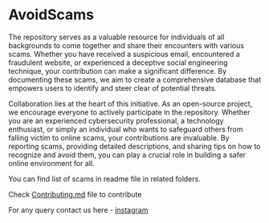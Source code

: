 # AvoidScams

The repository serves as a valuable resource for individuals of all backgrounds to come together and share their encounters with various scams. Whether you have received a suspicious email, encountered a fraudulent website, or experienced a deceptive social engineering technique, your contribution can make a significant difference. By documenting these scams, we aim to create a comprehensive database that empowers users to identify and steer clear of potential threats.


Collaboration lies at the heart of this initiative. As an open-source project, we encourage everyone to actively participate in the repository. Whether you are an experienced cybersecurity professional, a technology enthusiast, or simply an individual who wants to safeguard others from falling victim to online scams, your contributions are invaluable. By reporting scams, providing detailed descriptions, and sharing tips on how to recognize and avoid them, you can play a crucial role in building a safer online environment for all.

You can find list of scams in readme file in related folders.

Check [Contributing.md](https://github.com/avinash201199/AvoidScams/blob/main/CONTRIBUTING.md) file to contribute

For any query contact us here - [instagram](https://www.instagram.com/lets__code/)
